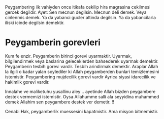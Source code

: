 Peygambering ilk vahiyden once itikafa cekilip hira magrasina cekilmesi gercek degildir.
Ayet: Sen mecnun degilsin. Mecnun deli demek. Veya cinlenmis demek. Ya da yabanci gucler altinda degilsin. Ya da yabancilarla iliski icinde degilsin demektir.

# Peygamberin gorevleri
Kum fe enzir. Peygamberin birinci gorevi uyarmaktir. Uyarmak, bilgilendirmek veya baslarina geleceklerden bahsederek uyarmak demektir.
Peygamberin tesbih gorevi vardir. Tesbih arindirmak demektir. Araplar Allah la ilgili o kadar yalan soylediler ki Allah peygamberden bunlari temizlemesini istemistir.
Peygambering mujdecilik gorevi vardir
Ayrica siyasi idarecilik ve hakimlik gorevi vardir.

Innalahe ve maliketuhu yusallinu aley .. ayetinde Allah bizden peygambere destek vermemizi istemistir.
Oysa Allahumme salli ala seyyidina muhammed demek Allahim sen peygambere destek ver demetir. !!

Cenabi Hak, peygamberlik muessesini kapatmistir. Ama misyon bitmemistir. 



